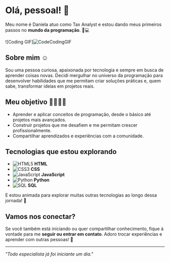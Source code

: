 # Olá, pessoal! 👋

Meu nome é Daniela atuo como Tax Analyst e estou dando meus primeiros passos no **mundo da programação**. 🌱💻

![Coding GIF]![CodeCodingGIF](https://github.com/user-attachments/assets/3feb27e7-4c11-4d0b-ace5-427ceca0be34)


## Sobre mim ☺️
Sou uma pessoa curiosa, apaixonada por tecnologia e sempre em busca de aprender coisas novas. Decidi mergulhar no universo da programação para desenvolver habilidades que me permitam criar soluções práticas e, quem sabe, transformar ideias em projetos reais.

## Meu objetivo 🎯👩🏼‍💻
- Aprender e aplicar conceitos de programação, desde o básico até projetos mais avançados.  
- Construir projetos que me desafiem e me permitam crescer profissionalmente.  
- Compartilhar aprendizados e experiências com a comunidade.

## Tecnologias que estou explorando
- ![HTML5](https://img.icons8.com/color/48/000000/html-5.png) **HTML**  
- ![CSS3](https://img.icons8.com/color/48/000000/css3.png) **CSS**  
- ![JavaScript](https://img.icons8.com/color/48/000000/javascript.png) **JavaScript**  
- ![Python](https://img.icons8.com/color/48/000000/python.png) **Python**  
- ![SQL](https://img.icons8.com/color/48/000000/sql.png) **SQL**

E estou animada para explorar muitas outras tecnologias ao longo dessa jornada! 🌟

## Vamos nos conectar?
Se você também está iniciando ou quer compartilhar conhecimento, fique à vontade para me **seguir ou entrar em contato**. Adoro trocar experiências e aprender com outras pessoas! 🚀

---

*"Todo especialista já foi iniciante um dia."*


